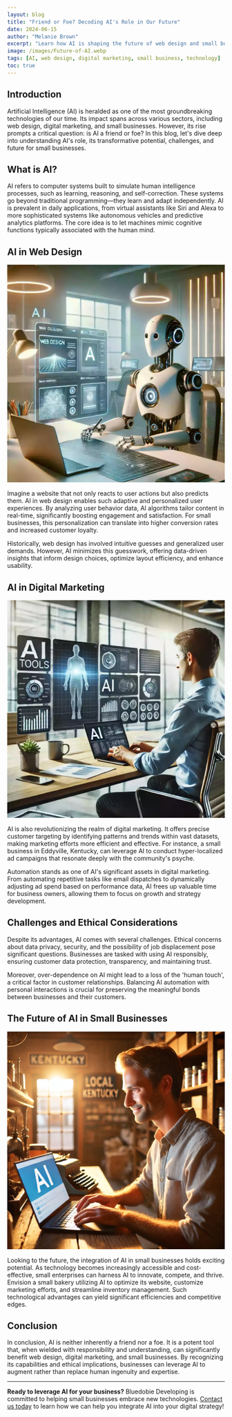 ```yaml
---
layout: blog
title: "Friend or Foe? Decoding AI's Role in Our Future"
date: 2024-06-15
author: "Melanie Brown"
excerpt: "Learn how AI is shaping the future of web design and small businesses. Explore its benefits and challenges in digital marketing."
image: /images/Future-of-AI.webp
tags: [AI, web design, digital marketing, small business, technology]
toc: true
---
```


## Introduction

Artificial Intelligence (AI) is heralded as one of the most groundbreaking technologies of our time. Its impact spans across various sectors, including web design, digital marketing, and small businesses. However, its rise prompts a critical question: is AI a friend or foe? In this blog, let's dive deep into understanding AI's role, its transformative potential, challenges, and future for small businesses.

## What is AI?

AI refers to computer systems built to simulate human intelligence processes, such as learning, reasoning, and self-correction. These systems go beyond traditional programming—they learn and adapt independently. AI is prevalent in daily applications, from virtual assistants like Siri and Alexa to more sophisticated systems like autonomous vehicles and predictive analytics platforms. The core idea is to let machines mimic cognitive functions typically associated with the human mind.

## AI in Web Design

![AI robot fulfilling web design tasks](/images/AI-web-design.webp)

Imagine a website that not only reacts to user actions but also predicts them. AI in web design enables such adaptive and personalized user experiences. By analyzing user behavior data, AI algorithms tailor content in real-time, significantly boosting engagement and satisfaction. For small businesses, this personalization can translate into higher conversion rates and increased customer loyalty.

Historically, web design has involved intuitive guesses and generalized user demands. However, AI minimizes this guesswork, offering data-driven insights that inform design choices, optimize layout efficiency, and enhance usability.

## AI in Digital Marketing

![A digital marketer using AI tools](/images/digital-mark-ai.webp)

AI is also revolutionizing the realm of digital marketing. It offers precise customer targeting by identifying patterns and trends within vast datasets, making marketing efforts more efficient and effective. For instance, a small business in Eddyville, Kentucky, can leverage AI to conduct hyper-localized ad campaigns that resonate deeply with the community's psyche.

Automation stands as one of AI's significant assets in digital marketing. From automating repetitive tasks like email dispatches to dynamically adjusting ad spend based on performance data, AI frees up valuable time for business owners, allowing them to focus on growth and strategy development.

## Challenges and Ethical Considerations

Despite its advantages, AI comes with several challenges. Ethical concerns about data privacy, security, and the possibility of job displacement pose significant questions. Businesses are tasked with using AI responsibly, ensuring customer data protection, transparency, and maintaining trust.

Moreover, over-dependence on AI might lead to a loss of the 'human touch', a critical factor in customer relationships. Balancing AI automation with personal interactions is crucial for preserving the meaningful bonds between businesses and their customers.

## The Future of AI in Small Businesses

![A small business owner using AI tools](/images/sm-bus-owner-ai.webp)

Looking to the future, the integration of AI in small businesses holds exciting potential. As technology becomes increasingly accessible and cost-effective, small enterprises can harness AI to innovate, compete, and thrive. Envision a small bakery utilizing AI to optimize its website, customize marketing efforts, and streamline inventory management. Such technological advantages can yield significant efficiencies and competitive edges.

## Conclusion

In conclusion, AI is neither inherently a friend nor a foe. It is a potent tool that, when wielded with responsibility and understanding, can significantly benefit web design, digital marketing, and small businesses. By recognizing its capabilities and ethical implications, businesses can leverage AI to augment rather than replace human ingenuity and expertise.

---

**Ready to leverage AI for your business?** Bluedobie Developing is committed to helping small businesses embrace new technologies. [Contact us today](/contact.html) to learn how we can help you integrate AI into your digital strategy!
